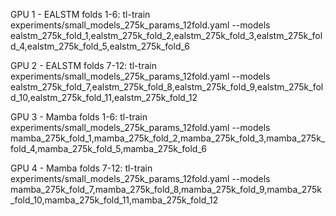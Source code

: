   GPU 1 - EALSTM folds 1-6:
  tl-train experiments/small_models_275k_params_12fold.yaml --models
  ealstm_275k_fold_1,ealstm_275k_fold_2,ealstm_275k_fold_3,ealstm_275k_fold_4,ealstm_275k_fold_5,ealstm_275k_fold_6

  GPU 2 - EALSTM folds 7-12:
  tl-train experiments/small_models_275k_params_12fold.yaml --models
  ealstm_275k_fold_7,ealstm_275k_fold_8,ealstm_275k_fold_9,ealstm_275k_fold_10,ealstm_275k_fold_11,ealstm_275k_fold_12

  GPU 3 - Mamba folds 1-6:
  tl-train experiments/small_models_275k_params_12fold.yaml --models
  mamba_275k_fold_1,mamba_275k_fold_2,mamba_275k_fold_3,mamba_275k_fold_4,mamba_275k_fold_5,mamba_275k_fold_6

  GPU 4 - Mamba folds 7-12:
  tl-train experiments/small_models_275k_params_12fold.yaml --models
  mamba_275k_fold_7,mamba_275k_fold_8,mamba_275k_fold_9,mamba_275k_fold_10,mamba_275k_fold_11,mamba_275k_fold_12
